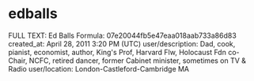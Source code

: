 # edballs

FULL TEXT: Ed Balls
Formula: 07e20044fb5e47eaa018aab733a86d83
created_at: April 28, 2011 3:20 PM (UTC)
user/description: Dad, cook, pianist, economist, author, King's Prof, Harvard Flw, Holocaust Fdn co-Chair, NCFC, retired dancer, former Cabinet minister, sometimes on TV & Radio
user/location: London-Castleford-Cambridge MA